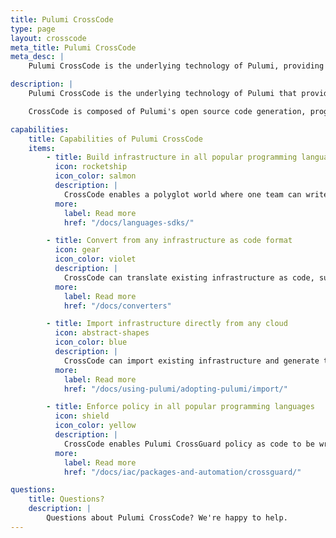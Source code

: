 ```yaml
---
title: Pulumi CrossCode
type: page
layout: crosscode
meta_title: Pulumi CrossCode
meta_desc: |
    Pulumi CrossCode is the underlying technology of Pulumi, providing universal infrastructure and policy as code to cloud developers and infrastructure experts.

description: |
    Pulumi CrossCode is the underlying technology of Pulumi that provides universal infrastructure and policy as code to all cloud builders, developers and infrastructure experts. CrossCode provides the universal translation layer to the Pulumi infrastructure as code engine.

    CrossCode is composed of Pulumi's open source code generation, program generation, schema, and packages software. [View on GitHub](https://github.com/pulumi/pulumi/tree/master/pkg/codegen).

capabilities:
    title: Capabilities of Pulumi CrossCode
    items:
        - title: Build infrastructure in all popular programming languages
          icon: rocketship
          icon_color: salmon
          description: |
            CrossCode enables a polyglot world where one team can write infrastructure as code components in one language and another team can consume them from another language. CrossCode supports any JVM language (Java, Scala, Kotlin, Clojure), .NET (C#, F#, PowerShell), Node.js (JavaScript, TypeScript), Go, Python, and markup languages (YAML, JSON, CUE). CrossCode components enable the sharing and reuse of well-architected building blocks that can be consumed across the organization.
          more:
            label: Read more
            href: "/docs/languages-sdks/"

        - title: Convert from any infrastructure as code format
          icon: gear
          icon_color: violet
          description: |
            CrossCode can translate existing infrastructure as code, such as Terraform HCL, AWS CloudFormation templates, Azure Resource Manager templates, and Kubernetes YAML, to Pulumi. This helps organizations preserve existing infrastructure as code assets but carry them forward into the future.
          more:
            label: Read more
            href: "/docs/converters"

        - title: Import infrastructure directly from any cloud
          icon: abstract-shapes
          icon_color: blue
          description: |
            CrossCode can import existing infrastructure and generate the infrastructure as code in any supported Pulumi language. This works for any infrastructure no matter if it was provisioned manually or by another infrastructure as code system.
          more:
            label: Read more
            href: "/docs/using-pulumi/adopting-pulumi/import/"

        - title: Enforce policy in all popular programming languages
          icon: shield
          icon_color: yellow
          description: |
            CrossCode enables Pulumi CrossGuard policy as code to be written in all popular programming languages (Java, .NET, TypeScript, Go, Python) and markup languages (YAML, JSON, CUE). Policy as code empowers organizations to enforce resource compliance through programmable guardrails.
          more:
            label: Read more
            href: "/docs/iac/packages-and-automation/crossguard/"

questions:
    title: Questions?
    description: |
        Questions about Pulumi CrossCode? We're happy to help.
---
```

